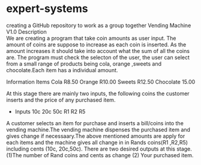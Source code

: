 # expert-systems
creating a GitHub repository to work as a group together
                                                       Vending  Machine V1.0 
Description                                                    
We are creating a program that take coin amounts as user input. The amount of coins are suppose to increase as each coin is inserted.
As the amount increases it should take into account what the sum of all the coins are. The program must check the selecton of the user,
the user can select from a small range of products being cola, orange ,sweets and chocolate.Each item has a individual amount.

Information
    Items
      Cola    R8.50
      Orange  R10.00
      Sweets  R12.50
      Chocolate 15.00
      
At this stage there are mainly two inputs, the following coins the customer inserts and the price of any purchased item.
   - Inputs 
      10c
      20c
      50c
      R1
      R2
      R5
  
A customer selects an item for purchase and inserts a bill/coins into the vending machine.The vending machine dispenses the purchased item and gives change if necessaary.The above mentioned amounts are apply for each items and the machine gives all change in  in Rands coins(R1 ,R2,R5) including cents (10c, 20c,50c).
There are two desired outputs at this stage. (1)The number of Rand coins and cents as change (2) Your purchased item.


